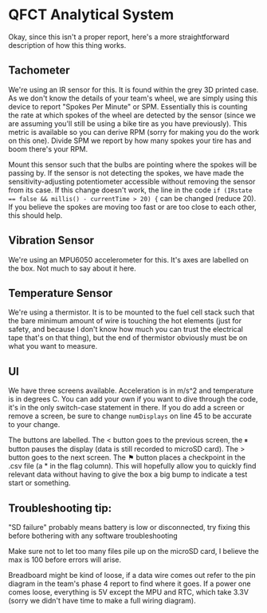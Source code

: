 # QFCT Analytical System

Okay, since this isn't a proper report, here's a more straightforward description of how this thing works.

## Tachometer
We're using an IR sensor for this. It is found within the grey 3D printed case. As we don't know the details of your team's wheel, we are simply using this device to report "Spokes Per Minute" or SPM. Essentially this is counting the rate at which spokes of the wheel are detected by the sensor (since we are assuming you'll still be using a bike tire as you have previously). This metric is available so you can derive RPM (sorry for making you do the work on this one). Divide SPM we report by how many spokes your tire has and boom there's your RPM. 

Mount this sensor such that the bulbs are pointing where the spokes will be passing by. If the sensor is not detecting the spokes, we have made the sensitivity-adjusting potentiometer accessible without removing the sensor from its case. If this change doesn't work, the line in the code ```if (IRstate == false && millis() - currentTime > 20) {``` can be changed (reduce 20). If you believe the spokes are moving too fast or are too close to each other, this should help.

## Vibration Sensor
We're using an MPU6050 accelerometer for this. It's axes are labelled on the box. Not much to say about it here.

## Temperature Sensor
We're using a thermistor. It is to be mounted to the fuel cell stack such that the bare minimum amount of wire is touching the hot elements (just for safety, and because I don't know how much you can trust the electrical tape that's on that thing), but the end of thermistor obviously must be on what you want to measure.

## UI
We have three screens available. Acceleration is in m/s^2 and temperature is in degrees C. You can add your own if you want to dive through the code, it's in the only switch-case statement in there. If you do add a screen or remove a screen, be sure to change ```numDisplays``` on line 45 to be accurate to your change.

The buttons are labelled. The < button goes to the previous screen, the ⏸︎ button pauses the display (data is still recorded to microSD card). The > button goes to the next screen. The ⚑ button places a checkpoint in the .csv file (a * in the flag column). This will hopefully allow you to quickly find relevant data without having to give the box a big bump to indicate a test start or something.

## Troubleshooting tip: 
"SD failure" probably means battery is low or disconnected, try fixing this before bothering with any software troubleshooting

Make sure not to let too many files pile up on the microSD card, I believe the max is 100 before errors will arise.

Breadboard might be kind of loose, if a data wire comes out refer to the pin diagram in the team's phase 4 report to find where it goes. If a power one comes loose, everything is 5V except the MPU and RTC, which take 3.3V (sorry we didn't have time to make a full wiring diagram).
